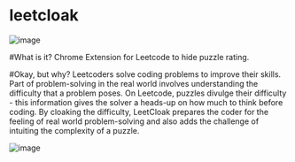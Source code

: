 # leetcloak
![image](https://github.com/projection-error/leetcloak/assets/84434778/b8ee8312-afe2-4bc0-887e-2572a4270927)

#What is it?
Chrome Extension for Leetcode to hide puzzle rating.

#Okay, but why?
Leetcoders solve coding problems to improve their skills. Part of problem-solving in the real world involves understanding the difficulty that a problem poses. On Leetcode, puzzles divulge their difficulty - this information gives the solver a heads-up on how much to think before coding. By cloaking the difficulty, LeetCloak prepares the coder for the feeling of real world problem-solving and also adds the challenge of intuiting the complexity of a puzzle.

![image](https://github.com/projection-error/leetcloak/assets/84434778/51be62fc-7db3-4210-8802-d44a4c77138b)
